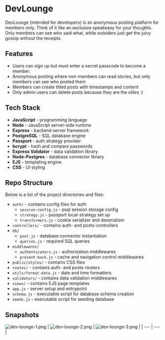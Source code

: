 # DevLounge

DevLounge (intended for developers) is an anonymous posting platform for members only. Think of it like an exclusive speakeasy for your thoughts. Only members can see who said what, while outsiders just get the juicy gossip without the receipts.

## Features

- Users can sign up but must enter a secret passcode to become a member.
- Anonymous posting where non-members can read stories, but only members can see who posted them
- Members can create titled posts with timestamps and content
- Only admin users can delete posts because they are the _elites_ :)

## Tech Stack

- **JavaScript** - programming language
- **Node** - JavaScript server-side runtime
- **Express** - backend server framework
- **PostgreSQL** - SQL database engine
- **Passport** - auth strategy provider
- **bcrypt** - hash and compare passwords
- **Express Validator** - data validation library
- **Node-Postgres** - database connector library
- **EJS** - templating engine
- **CSS** - UI styling

## Repo Structure

Below is a list of the project directories and files:

- `auth/` - contains config files for auth
  - `session-config.js` - psql session storage config
  - `strategy.js` - passport local-strategy set up
  - `transformers.js` - cookie serializer and deserializer
- `controllers/` - contains auth- and posts-controllers
- `db/`
  - `pool.js` - database connector instantiation
  - `queries.js` - required SQL queries
- `middlewares/`
  - `authenticators.js` - authorization middlewares
  - `prevent-back.js` - cache and navigation control middlewares
- `public/styles/` - contains CSS files
- `routes/` - contains auth- and posts-routers
- `utils/format-data.js` - date and time formatters
- `validators/` - contains data validation middlewares
- `views/` - contains EJS page templates
- `app.js` - server setup and entrypoint
- `schema.js` - executable script for database schema creation
- `seeds.js` - executable script for seeding database

## Snapshots

![dev-lounge-1.png](https://i.postimg.cc/NMHxRfj7/dev-lounge-1.png)
| ![dev-lounge-2.png](https://i.postimg.cc/zGzp4rx8/dev-lounge-2.png) | ![dev-lounge-3.png](https://i.postimg.cc/CKtNZfSx/dev-lounge-3.png) |
| --- | --- |
